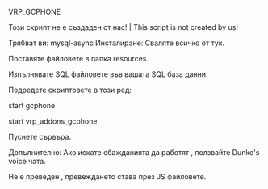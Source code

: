 VRP_GCPHONE

Този скрипт не е създаден от нас! | This script is not created by us!

Трябват ви:
mysql-async
Инсталиране:
Сваляте всичко от тук.

Поставяте файловете в папка resources.

Изпълнявате SQL файловете във вашата SQL база данни.

Подредете скриптовете в този ред:

start gcphone

start vrp_addons_gcphone

Пуснете сървъра.

Допълнително:
Aко искате обажданията да работят , ползвайте Dunko's voice чата.

Не е преведен , превеждането става през JS файловете.
